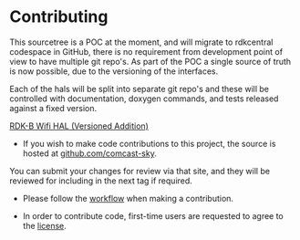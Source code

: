 # Contributing

This sourcetree is a POC at the moment, and will migrate to rdkcentral codespace in GitHub, there is no requirement from development point of view to have multiple git repo's. As part of the POC a single source of truth is now possible, due to the versioning of the interfaces.

Each of the hals will be split into separate git repo's and these will be controlled with documentation, doxygen commands, and tests released against a fixed version.

[RDK-B Wifi HAL (Versioned Addition) ](https://github.com/comcast-sky/rdk-components-hal-wifi-rdkb)

- If you wish to make code contributions to this project, the source is hosted at [github.com/comcast-sky](https://github.com/comcast-sky/rdk-components-hal-wifi-rdkb).

You can submit your changes for review via that site, and they will be reviewed for including in the next tag if required.

- Please follow the [workflow](TBC) when making a contribution.

- In order to contribute code, first-time users are requested to agree to the [license](https://wiki.rdkcentral.com/signup.action).

